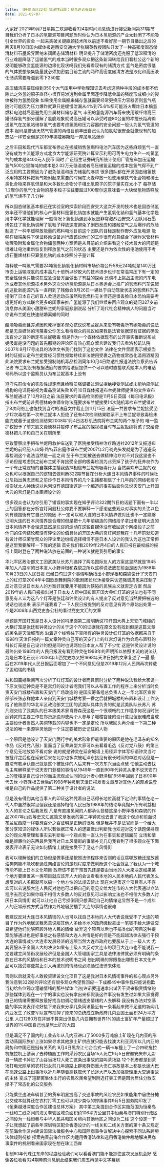 ```yaml
---
title: 【睡前消息324】阶段性回顾：观众评论有营养
date: 2021-09-07
---
```


大家好 2021年9月7日星期二欢迎收看324期时间消息请进行接受新闻第311期节目我们分析了日本的氢能源项目问题当时你认为日本氢能源的产业太封闭了不能吸引全世界的资金
一起来突破关键瓶颈技术所以前途不看好那一期节目播出之后的两天8月10日国内媒体报道西安交通大学张锦英教授团队开发了一种高密度固态储清材料石墨烯界面纳米阀固态储清材料
明显提升了储清密度还克服了低温释清的行业难题降低了运输氢气的成本当时很多观众把这条新闻转给我们看杜公这个新的发明能够改变氢能源的边缘化现状吗我们先看看现有的储清方式
氢气是密度很低的气体要想聚集能量就必须加密度目前主流的两种高密度储清方法是液化和高压液化储清需要降温到零下250度

高压储清需要压缩到350个大气压用中学物理知识去考虑这两种手段的成本都不低除此之外氢的原子直径小很容易渗透到金属里面逐步降低金属的强度形成细小的裂纹被称为氢脆现象
如果使用金属瓶来储存氢就需要经常更换压力容器否则氢气瓶随时可能因为压力爆炸就算只是缓慢泄漏从4%到75.6%都可能浴火爆炸日本搞氢燃料电池就尽量避免用金属材料储存氢气
丰田的氢能源汽车蔚来使用碳纤维高压罐储存氢气部分缓解了氢脆现象就说高压罐可以承受时速80公里的冲撞长距离输送氢气在加氢站储存氢气也要考虑氢脆和压力容器的安全问题一般认为氢气管道的成本
起码是普通天然气管道的两倍目前丰田自己认为加氢站很安全就像现有的加热站一样安全但是2019年挪威奥斯陆一座加氢站爆炸

之后丰田和现代汽车都宣布停止在挪威销售氢燃料电池汽车因为这些麻烦氢气一直没有成为主流能源方式北京大学能源研究院计算显示利用可再生电力生产一吨氯氢气的成本是8400元人民币
同时 广正恒生证券研究所统计使用厂管拖车加压运输氢气500公里每吨的成本是2.02万元低温或者高压储氢运输的成本是氢气得不到广泛应用的主要原因为了避免低温和压力储氢的麻烦
很多团队都在开发固态储氢技术用特定材料把氢气吸附起来需要的时候在火麦释放一般使用碳铁气化合物和稀土类化合物来存氢但是和大多数化合物分子相比氢原子的原子量实在太小了
每存储1.2摩尔的氢气化合物的基本粒子往往要超过100摩尔这意味着一大块储氢物质释放的氢气烧不了几分钟

所以固态储氢基本都还在实验室的探索阶段西安交大这次开发的技术也是固态储氢效率还不错他们的核心产氢材料是氢化钠加水就能产生氢氧化钠和氢气基本化学是用中学化学就能理解
一般情况下氢化钠遇到水反应非常激烈西安交大团队用石墨烯包住了氢化钠调解了氢粒子释放速度避免了剧烈反应和接触空气之后爆炸的危险制造了一种平缓释放能量的燃料电池目前这个团队的目标是制作野外应急电源
能够在极端条件下保证移动设备运行应该说他们的工作很有创意结合了碳炸米管材料物理吸附和金属化合物储氢两种方案但是从目前的介绍来看这个技术最大的问题是很难让电池重新恢复到释放氢气之前的状态
主要还是作为依次性的电池使用不考虑石墨烯材料只算氢化钠的成本按照分子量计算

每释放一吨氢气需要24吨氢化钠氢化钠材料市场价每公斤58元24吨就是140万比市面上运输液氢的成本高几十倍所以矽胶大的技术进步也许在常温常压下有一定的安全性但也只能说在应急设备方面做出了有益的探索
还谈不上挑战主流的汽车电池或者其他能源技术另外这次分析氢能源是从日本奥运会上推广的氢燃料汽车说起的这批新能源汽车一直用到了残傲会8月26日一辆处于自动驾驶状态的氢燃料汽车
撞倒了日本自己的盲人柔道运动员虽然和氢燃料无关但还是很丢脸日本恐怕需要考虑更好的方式联合更多的国家来推广氢能源了我们继续来回应观众的疑问327岁前消息你从美国小甜甜布兰妮的家庭悲剧说起
分析了现代社会精神病人的问题当时你说布兰妮在快速结婚离婚的同时

酗酒吸毒而且差点因死死掉很多观众抗议说布兰妮从来没有吸毒所有她吸毒的说法都是无良媒体的污蔑毒公你怎么看待观众的抗议如果我是法官依据现有证据的确没法百分之百的断定布兰妮吸毒
但是作为一个媒体依据现有的公开事实推断说布兰妮吸毒是没问题的首先那期的评论区有热心观众留言建议我们去看洛杉矶法院2007年9月17号出具的法律文书我们找到了这份文件
法律在文件里面表示根据当时的证据认定布兰妮曾经习惯性频繁持续非法使用受裹之药物或常态化滥用酒精因此法院要求布兰妮接受强制随机毒品检测同年10月4日路透社报道法院监察员告诉记者
布兰妮没有根据法庭的要求给法庭提供一个可以随时直接联系她本人的电话号码所以这个监察员认为布兰妮基本上没有

遵守先前命令的实质性规定而且检察员强调错过测试拒绝接受测试或未能响应测试机构的电话将被视为毒品测试失败10月10日媒体报道布兰妮律师提供的文件宣布布兰妮通过了10月9日之前
法庭要求的毒品检测但是11月9日英国《每日电讯报》指出布兰妮前赴费德林的律师宣称法庭要求布兰妮接受14次随机毒检布兰妮错过了8次网络上也能找到当时的法庭文件截止到11月15日
法庭一共要求布兰妮接受至少12次毒检第一次布兰妮本人拒绝了还有4次检测结果联系不上布兰妮导致毒检未能完成基于这些检测结果2008年1月4日洛杉矶法院将布兰妮的两个孩子的
唯一监护权授予了前夫凯文费德林并暂停了布兰妮的探视权当时布兰妮拒绝将孩子交给费德林把儿子和自己关在厕所里

导致警察出手把布兰妮用救护车送到了医院接受精神治疗路透社2012年又报道布兰妮的前经纪人山姆·路特菲出庭作证布兰妮2007年2月剃光头发就是为了逃避吸毒检测这个说法当然是一面之词
至于布兰妮被送去做精神治疗对不对我这里也不评论但是考虑到之前布兰妮不肯接受全部的吸毒检测为此丢掉了孩子的抚养权作为一个有正常逻辑的自媒体主播我选择相信布兰妮有吸毒行为
当然喜欢布兰妮的观众也可以根据自己的逻辑去做判断322期节目在分析大连日本风情界事件的时候杜公尼指出黄志贤和之前炒作日本风情界的几个主播都相信了十几年前的网络老段子
推崇犹太人神话说以色列没有德国街这是一个编造的事实后面你又说天安门上开国大典的宫灯是日本画师设计的

很多观众也认为你引用了错误的事实现在知乎评论322期节目的话题下面有一半以上的回答都在分析宫灯问题杜公你要不要解释一下感谢这些观众对事实的关注以色列有德国街有它自己的原因
不一定可以和大连的日本风情界做对比也不一定能够证明大连的日本风情界是合理的但是把十几年前编造的网络段子拿出来证明大连的日本风情界不合理这显然是荒谬的煽动在这些自媒体没有收回这个网络段子之前
他们的任何结论都没有评论的价值具体的开国大典的宫灯问题我在十几年前就知道有设计师征荣誉观众的评论里边纷纷选择相信不是日本人设计的我认为这也正常但是这里我要解释一下我的逻辑
首先我们看2019年2月4日的人民日报在最权威的报纸上同时登在了两种说法放在前面的一种说法就是我引用的事实

华北军区政治部文工团武美队长苏凡选择了两名国际友人的方案这显然就是1945年加入八路军的日本友人小野泽根和森貌之所以这种说法放在前面是因为1988年10月23日的人民日报
已经口句过这个事情明确指出小野泽根和森貌设计了天安门上的红灯笼2004年中国歌剧舞剧院的歌剧团长张沐接受采访还强调周恩来压制了反对意见说日本友人的方案好就要用不能因为狭隘的民族主义就否定方案
然后2019年的人民日报指出对于日本友人帮中国布置开国大典红灯笼的说法也有不同意见有人认为这八个灯笼是张廷和钟灵设计的有人提出了反对意见当然要把被选的说话也说出来
表示严谨我看了一下人民日报提到的反对意见有两个原始出处第一个是2006年山西党史办公社的看过党史文汇的文章

标题是开国灯笼是日本人设计的吗里面第二段明确说70开国大典上天安门城楼的大横灯笼是张廷和钟灵设计的关于这个70的证据我在原文没有找到但是这篇文章的署名是天津城市岗
沿着这个线索往下查所有的钟灵设计红灯笼的依据都来自于1998年天津日报的一篇文章钟灵自己写的天安门上的红宫灯说作为会场布置科的科长灯笼是自己设计的但是同时也说两位日本友人帮了不少忙
这是钟灵设计说的最终出处1988年的人民日报没有看到钟灵在1998年的声明所以依照主流的说法认为是日本化石设计2006年山西党史办又把1998年天津日报的文章复述了一遍
最后在2019年代人民日报后面增加了一个不同意见但是2019年12月人民网再次转载了孟昭瑞的书稿

共和国震撼瞬间再次分析了红灯笼的设计者而且同时分析了两种说法我给大家读一下原文张廷钟灵是不是宫灯的设计者呢我们可以从布置工作的程序上来分析当时负责天安门城楼布置和天安门广场改造的
是国庆筹备组总负责人之一华北军区宣传部部长张志祥他本人亲自到天安门城楼考察一番之后就把城楼的布置和设计工作交给了他熟悉的华北军区政治部文工团的武美队具体负责的就是武美队队长苏凡
苏凡则交给了武美队的日本级美术家肖野森茂这是一个很顺畅的工作程序何况当时张廷钟灵的主要工作在郑贤那边即使两个人参与了城楼宫登的设计意见但很难成当成主要设计者当然人美网转载的内容也不一定是定论
所以我回头再介绍一下第二种说法的唯一来源钟灵他是一个注定要被历史记住的人物

一个原因是他设计了天安门两行字的美术形象但最重要的原因是他在毛泽东的知名作品《反对党八鼓》里面当了反辈典型大家可以去看看毛选《反对党八鼓》的第三个意见无地放势不看对象
说的就是钟灵在延安城墙上用怪异字体写标语钟灵当时被批评之后也在延安后来在北京也多次被毛泽东接见有很长时间的单独对话但是一直没有敢承认自己就是这个被批评的人后来有一次方东兴当面点破
怕他主动去找毛主席解释至于说天安门登楼的事情从1949年一直到90年代钟灵从来不说天安门上的登楼是自己设计的而主流观点认同的设计者小野泽根1959年回到了日本90年代去世
小野泽根去世后的1998年钟灵到天津日报发表文章反对其他人的观点说登楼是自己的作品提供了第二种关于设计者的说法

但是没有得到其他当事人的印证这种凭着自己活得长地位高就下定论的事情在老一代人中虽然很常见但我还是选择相信人民日报1988年的结论毕竟抛开所有利益相关人的言论之后我发现
凡是有直接见闻的人都承认登楼这是小野泽根和森貌的作品2007年山西等史文汇这篇文章发表的第二年钟灵也去世了我这个观点和前面说布兰尼西度一样要想百分之百证明是正确的很难
但是我并不是法官而是一个给大家分享知识的媒体人所以我依据正常人的逻辑做出判断我也欢迎对这个话题保持观众的观众用常理和事实去判断每一个观点我一直认为在事实和逻辑面前
立场和情绪是很廉价的东西最后我再对日本风情街的事情补充几句我看到了很多观众在下面发表评论表示无论如何情绪上就是接受不了见这个风情街

我可以理解他们的立场但是做事还是按照法律程序来否则的话豆腐哪放糖还是放酱油狗肉能不能吃都通过网络言论的激烈程度来做判断这个社会就乱了我认为一个城市能不能上日本文化项目
政府该不该干预首先还是要由当地的人大来决定如果某个地方要建置某一类项目就应该开人大的会议看看本地的人民本地的人民代表怎么想反对的人多那就可以搞一个地方性的法规去禁止
现在大连市这个项目有人不喜欢可以去说服大连人民反对他也可以把自己的意见交给大连市的人大代表通过立法程序去否定如果你既不相信大多数人的反对意见可以影响立法也不相信大多数人讨厌日本风情街
就可以让他自己亏损倒闭只想满足自己的情绪这显然不是一个成年人的正常形式方式当然作为外地居民插手大连的事情也很难

我建议反对大连日本风情街的人也可以找自己本地的人大代表说我受不了大连的项目了作为外地居民我愿意说服其他人多给本地的政府缴税拿出一笔钱不给大连做交易希望他们能够照顾外地人民的情绪
放弃这个项目以后也不搞类似的项目这种提案能够通过也是好事总之有感情和大连人共情是好的但是不能超越法律去强行干预大连的事情减少大连市发展经济的选项当然大连市政府也要服从于上一级人大
尤其要服从于全国人大的决议如果有上级人大反对大连市的项目大连市也不能说我一定要建立风情街发展经济但是全国人大管理国家工具是法律法律就必须有明确的条款在日本的风情街和日本的技术说明书之间
划出明确的界限指出哪些日本文化产品可以接受哪些禁止引入再激烈的情绪也必须通过法律来体现

否则以后就没有人敢投资建设文化项目了这是我对日本风情街事件的核心观点另外我注意到322期的评论还有很多观众希望我回应一下成都49中事件我只能说抱歉当初给各位观众灌输情绪的那些媒体
当初许诺要迅速拿出试舌干货来指责情绪的那些媒体到现在一个字的事实也没有拿出来都假装这件事没有发生过如果大家觉得自己的情绪需要释放最好找当初调动情绪透支情绪的人去解释
我没有办法对空荡能的事实发表评论好接下来我来分享几条简讯最近有一条看起来微不足道的新闻几内亚发生了政变军队宣布扣押了原来的总统成立新政府几内亚国土面积24万平方公里
人口1280万在非洲不算突出但是几内亚拥有世界1%的旅土富矿年产量超过了世界的1%中国自己也是旅土矿的大国

但是满足不了国内的工业去年从几内亚进口了5000多万吨旅土矿现在几内亚的形势动荡国际旅价上涨如果寻求其他旅土矿供应就只能去找澳大利亚买所以几内亚的局势和中国还是挺有关系的
9月4日黑龙江七台合式一辆卡车撞上了一台四轮拖拉机拖拉机上装满了去种植园工作的采药农民当场15人死亡9月5日安徽安庆市太湖县一辆皮卡掉进了山谷当场12人死亡这条出事故的路叫茶场路
12个死者都是到茶场打电光除草的农村妇女前几年道路上群死群伤重大伤亡事故基本上都是长途大巴在高速公路上出事所以近几年随着高铁取代了长途大巴以及加强管理重大交通事故的主体
变成了短距离集体出行的农民农民希望到附近打零工但是因为居住分散支撑不了常态化的公交服务

只能乘坐违法车辆甚至的货车明显提高了交通事故的风险农民如果能集中居住分摊公交成本就算还在农村打零工也可以减少类似的惨痛事件9月5日国务院印发了《恒秦越港深度合作区建设总体方案》
其中第三条提到合作区实施范围为恒秦岛一线和二线之间的海关卷管区域总面积约106平方公里其中恒秦与澳门特别行政区之间设为一线恒秦与中华人民共和国关境内其他地区之间设为二线
这个设定一下子让我想起了前些年深圳特区配合香港设计的一线关和二线关方案的第十条又规定在前海合作区内建设国际法律服务中心和国际商事争议解决中心探索不同法系跨境法律规则衔接
探索完善前海合作区内适用香港法律和选用香港做仲裁地解决民商事案件的机制看来国家现在想在珠江西岸

复制90年代珠江东岸的程度经验我们可以看看澳门能不能抓住这次发展机会好 感谢各位收看324期睡前消息到此结束我们周五再见中文字幕组